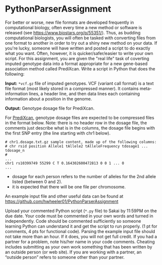 # PythonParserAssignment

For better or worse, new file formats are developed frequently in computational biology, often every time a new method or software is released (see <https://www.biostars.org/p/55351/>). Thus, as budding computational biologists, you will often be tasked with converting files from one format to another in order to try out a shiny new method on your data. If you're lucky, someone will have written and posted a script to do exactly what you want. Often, however, it is quicker/safer/easier to write your own script. For this assignment, you are given the "real life" task of coverting imputed genotype data into a format appropriate for a new gene-based association method called PrediXcan. Write a script in Python that does the following:

**Input:** `*vcf.gz` file of imputed genotypes. VCF (variant call format) is a text file format (most likely stored in a compressed manner). It contains meta-information lines, a header line, and then data lines each containing information about a position in the genome.

**Output:** Genotype dosage file for PrediXcan.

For <a href="https://github.com/hakyimlab/PrediXcan/tree/master/Software">PrediXcan</a>, genotype dosage files are expected to be compressed files in the format below. Note: there is no header row in the dosage file, the comments just describe what is in the columns, the dosage file begins with the first SNP entry (the line starting with chr1 below).

```
# chr1.dosage.txt.gz sample content, made up of the following columns:
# chr rsid position Allele1 tAllele2 tAlleleFrequency tdosage1 ... tdosage_n
#
...
chr1 rs10399749 55299 C T 0.164302600472813 0 0 1 ... 0
...
```

- dosage for each person refers to the number of alleles for the 2nd allele listed (between 0 and 2).
- it is expected that there will be one file per chromosome.

An example input file and other useful data can be found at <https://github.com/hwheeler01/PythonParserAssignment>

Upload your commented Python script (`*.py` file) to Sakai by 11:59PM on the due date. Your code must be commented in your own words and turned in independently. Code should be commented sufficiently so someone learning Python can understand it and get the script to run properly. (1 pt for comments, 4 pts for functional code). Parsing the example input file should not take more than an hour. If it does, you will not get full credit. If you had a partner for a problem, note his/her name in your code comments. Cheating includes submitting as your own work something that has been written by an outside person (or web site). If you are working with a partner, an “outside person” refers to someone other than your partner.

